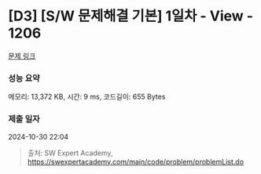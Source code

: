 # [D3] [S/W 문제해결 기본] 1일차 - View - 1206 

[문제 링크](https://swexpertacademy.com/main/code/problem/problemDetail.do?contestProbId=AV134DPqAA8CFAYh) 

### 성능 요약

메모리: 13,372 KB, 시간: 9 ms, 코드길이: 655 Bytes

### 제출 일자

2024-10-30 22:04



> 출처: SW Expert Academy, https://swexpertacademy.com/main/code/problem/problemList.do